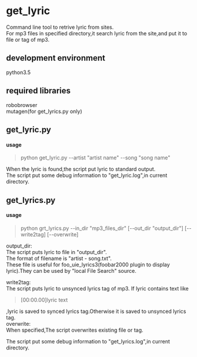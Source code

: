 # get_lyric
Command line tool to retrive lyric from sites.  
For mp3 files in specified directory,it search lyric from the site,and put it to file or tag of mp3.  

## development environment
python3.5  

## required libraries
robobrowser  
mutagen(for get_lyrics.py only)

## get_lyric.py
#### usage
>python get_lyric.py --artist "artist name" --song "song name"

When the lyric is found,the script put lyric to standard output.  
The script put some debug information to "get_lyric.log",in current directory.

## get_lyrics.py
#### usage
>python grt_lyrics.py --in_dir "mp3_files_dir" [--out_dir "output_dir"] [--write2tag] [--overwrite]

output_dir:  
The script puts lyric to file in "output_dir".  
The format of filename is "artist - song.txt".  
These file is useful for foo_uie_lyrics3(foobar2000 plugin to display lyric).They can be used by "local File Search" source.  

write2tag:  
The script puts lyric to unsynced lyrics tag of mp3.
If lyric contains text like  
>[00:00.00]lyric text  

,lyric is saved to synced lyrics tag.Otherwise it is saved to unsynced lyrics tag.  
overwrite:  
When specified,The script overwrites existing file or tag.  

The script put some debug information to "get_lyrics.log",in current directory.  
